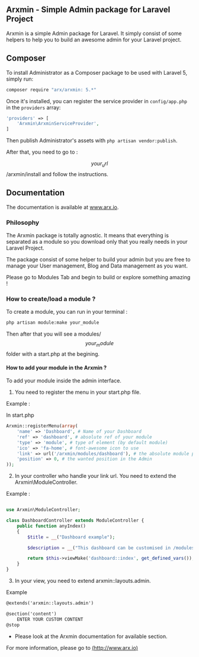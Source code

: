 ## Arxmin - Simple Admin package for Laravel Project

Arxmin is a simple Admin package for Laravel. It simply consist of some helpers to help you to build an awesome admin for your Laravel project.

## Composer

To install Administrator as a Composer package to be used with Laravel 5, simply run:

```sh
composer require "arx/arxmin: 5.*"
```

Once it's installed, you can register the service provider in `config/app.php` in the `providers` array:

```php
'providers' => [
	'Arxmin\ArxminServiceProvider',
]
```

Then publish Administrator's assets with `php artisan vendor:publish`.

After that, you need to go to : 

$$your_url$$/arxmin/install and follow the instructions.

## Documentation

The documentation is available at www.arx.io.

### Philosophy

The Arxmin package is totally agnostic. It means that everything is separated as a module so you download only that you really needs in your Laravel Project.

The package consist of some helper to build your admin but you are free to manage your User management, Blog and Data management as you want.

Please go to Modules Tab and begin to build or explore something amazing !

### How to create/load a module ?

To create a module, you can run in your terminal : 

```sh
php artisan module:make your_module
```

Then after that you will see a modules/$$your_module$$  folder with a start.php at the begining.



#### How to add your module in the Arxmin ?

To add your module inside the admin interface.

1. You need to register the menu in your start.php file. 

Example :
 
In start.php
 
````php
Arxmin::registerMenu(array(
    'name' => 'Dashboard', # Name of your Dashboard
    'ref' => 'dashboard', # absolute ref of your module
    'type' => 'module', # type of element (by default module)
    'ico' => 'fa-home', # font-awesome icon to use
    'link' => url('/arxmin/modules/dashboard'), # the absolute module path
    'position' => 0, # the wanted position in the Admin
));
````

2. In your controller who handle your link url. You need to extend the Arxmin\ModuleController.

Example : 

````php

use Arxmin\ModuleController;

class DashboardController extends ModuleController {
	public function anyIndex()
	{
		$title = __("Dashboard example");

		$description = __("This dashboard can be customised in /modules/Dashboard");

		return $this->viewMake('dashboard::index', get_defined_vars());
	}
}

````

3. In your view, you need to extend arxmin::layouts.admin.

Example

````html
@extends('arxmin::layouts.admin')

@section('content')
	ENTER YOUR CUSTOM CONTENT
@stop
````

* Please look at the Arxmin documentation for available section.


For more information, please go to [(http://www.arx.io)](http://www.arx.io)


